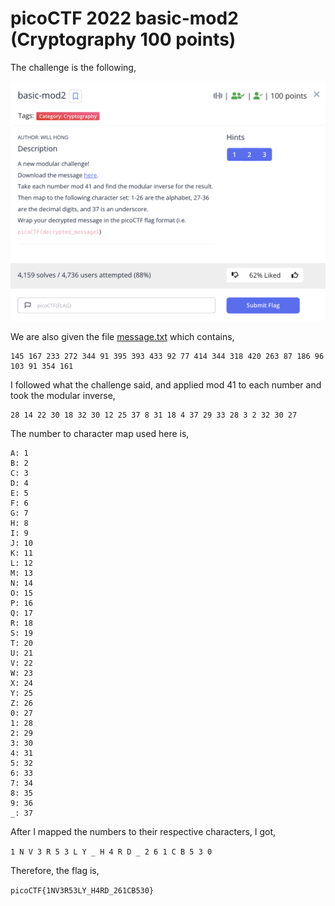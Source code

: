 # picoCTF 2022 basic-mod2 (Cryptography 100 points)
The challenge is the following,

![Figure 1](img/challenge.png) 

We are also given the file [message.txt](./files/message.txt) which contains,

```
145 167 233 272 344 91 395 393 433 92 77 414 344 318 420 263 87 186 96 103 91 354 161 
```

I followed what the challenge said, and applied mod 41 to each number and took the modular inverse,

```
28 14 22 30 18 32 30 12 25 37 8 31 18 4 37 29 33 28 3 2 32 30 27
```

The number to character map used here is,

```
A: 1
B: 2
C: 3
D: 4
E: 5
F: 6
G: 7
H: 8
I: 9
J: 10
K: 11
L: 12
M: 13
N: 14
O: 15
P: 16
Q: 17
R: 18
S: 19
T: 20
U: 21
V: 22
W: 23
X: 24
Y: 25
Z: 26
0: 27
1: 28
2: 29
3: 30
4: 31
5: 32
6: 33
7: 34
8: 35
9: 36
_: 37
```

After I mapped the numbers to their respective characters, I got,

`1 N V 3 R 5 3 L Y _ H 4 R D _ 2 6 1 C B 5 3 0`

Therefore, the flag is,

`picoCTF{1NV3R53LY_H4RD_261CB530}`

